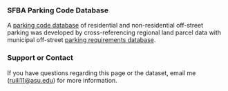 ### SFBA Parking Code Database
A [parking code database](/parking_code.json) of residential and non-residential off-street parking was developed by cross-referencing regional land parcel data with municipal off-street [parking requirements database](/ParkingRequirementsbyCity.html). 

### Support or Contact
If you have questions regarding this page or the dataset, email me (ruili11@asu.edu) for more information.
